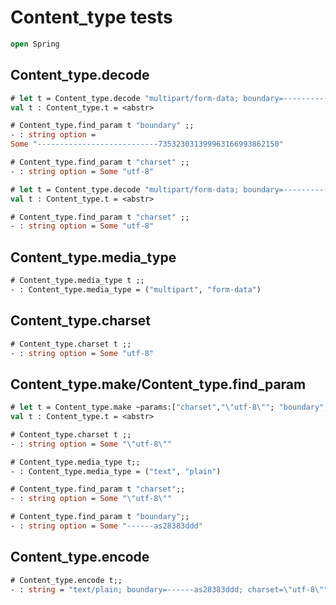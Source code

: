 # Content_type tests

```ocaml
open Spring
```

## Content_type.decode 

```ocaml
# let t = Content_type.decode "multipart/form-data; boundary=---------------------------735323031399963166993862150; charset=\"utf-8\"" ;;
val t : Content_type.t = <abstr>

# Content_type.find_param t "boundary" ;;
- : string option =
Some "---------------------------735323031399963166993862150"

# Content_type.find_param t "charset" ;;
- : string option = Some "utf-8"

# let t = Content_type.decode "multipart/form-data; boundary=---------------------------735323031399963166993862150; charset=utf-8" ;;
val t : Content_type.t = <abstr>

# Content_type.find_param t "charset" ;;
- : string option = Some "utf-8"
```

## Content_type.media_type

```ocaml
# Content_type.media_type t ;;
- : Content_type.media_type = ("multipart", "form-data")
```

## Content_type.charset

```ocaml
# Content_type.charset t ;;
- : string option = Some "utf-8"
```

## Content_type.make/Content_type.find_param

```ocaml
# let t = Content_type.make ~params:["charset","\"utf-8\""; "boundary", "------as28383ddd"] ("text", "plain");;
val t : Content_type.t = <abstr>

# Content_type.charset t ;;
- : string option = Some "\"utf-8\""

# Content_type.media_type t;;
- : Content_type.media_type = ("text", "plain")

# Content_type.find_param t "charset";;
- : string option = Some "\"utf-8\""

# Content_type.find_param t "boundary";;
- : string option = Some "------as28383ddd"
```

## Content_type.encode

```ocaml
# Content_type.encode t;;
- : string = "text/plain; boundary=------as28383ddd; charset=\"utf-8\""
```
